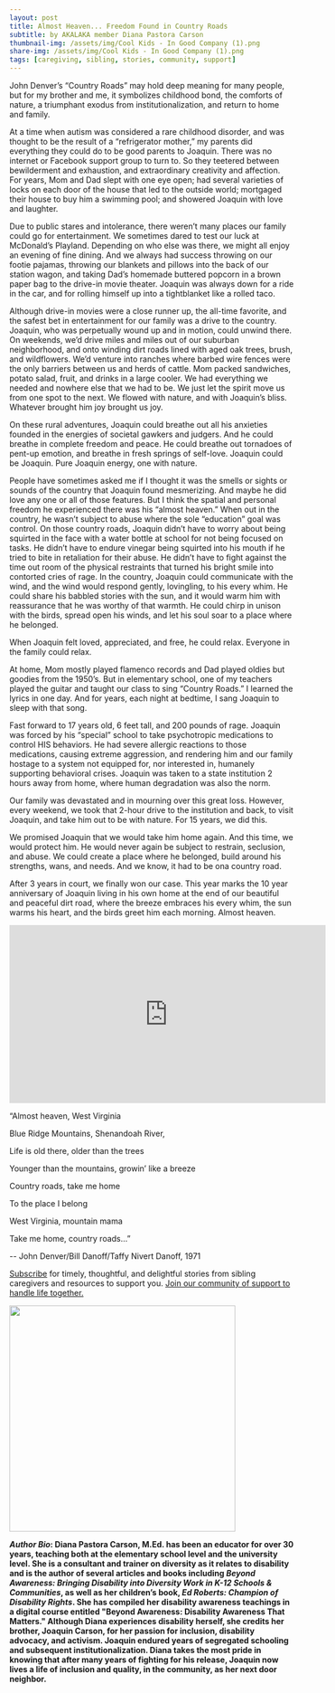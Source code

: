 ```yaml
---
layout: post
title: Almost Heaven... Freedom Found in Country Roads
subtitle: by AKALAKA member Diana Pastora Carson
thumbnail-img: /assets/img/Cool Kids - In Good Company (1).png
share-img: /assets/img/Cool Kids - In Good Company (1).png
tags: [caregiving, sibling, stories, community, support]
---
```

John Denver’s “Country Roads” may hold deep meaning for many people, but for my brother and me, it symbolizes childhood bond, the comforts of nature, a triumphant exodus from institutionalization, and return to home and family.

At a time when autism was considered a rare childhood disorder, and was thought to be the result of a “refrigerator mother,” my parents did everything they could do to be good parents to Joaquin. There was no internet or Facebook support group to turn to. So they teetered between bewilderment and exhaustion, and extraordinary creativity and affection. For years, Mom and Dad slept with one eye open; had several varieties of locks on each door of the house that led to the outside world; mortgaged their house to buy him a swimming pool; and showered Joaquin with love and laughter. 

Due to public stares and intolerance, there weren’t many places our family could go for entertainment. We sometimes dared to test our luck at McDonald’s Playland. Depending on who else was there, we might all enjoy an evening of fine dining. And we always had success throwing on our footie pajamas, throwing our blankets and pillows into the back of our station wagon, and taking Dad’s homemade buttered popcorn in a brown paper bag to the drive-in movie theater. Joaquin was always down for a ride in the car, and for rolling himself up into a tightblanket like a rolled taco. 

Although drive-in movies were a close runner up, the all-time favorite, and the safest bet in entertainment for our family was a drive to the country. Joaquin, who was perpetually wound up and in motion, could unwind there. On weekends, we’d drive miles and miles out of our suburban neighborhood, and onto winding dirt roads lined with aged oak trees, brush, and wildflowers. We’d venture into ranches where barbed wire fences were the only barriers between us and herds of cattle. Mom packed sandwiches, potato salad, fruit, and drinks in a large cooler. We had everything we needed and nowhere else that we had to be. We just let the spirit move us from one spot to the next. We flowed with nature, and with Joaquin’s bliss. Whatever brought him joy brought us joy. 

On these rural adventures, Joaquin could breathe out all his anxieties founded in the energies of societal gawkers and judgers. And he could breathe in complete freedom and peace. He could breathe out tornadoes of pent-up emotion, and breathe in fresh springs of self-love. Joaquin could be Joaquin. Pure Joaquin energy, one with nature. 

People have sometimes asked me if I thought it was the smells or sights or sounds of the country that Joaquin found mesmerizing. And maybe he did love any one or all of those features. But I think the spatial and personal freedom he experienced there was his “almost heaven.” When out in the country, he wasn’t subject to abuse where the sole “education” goal was control. On those country roads, Joaquin didn’t have to worry about being squirted in the face with a water bottle at school for not being focused on tasks. He didn’t have to endure vinegar being squirted into his mouth if he tried to bite in retaliation for their abuse. He didn’t have to fight against the time out room of the physical restraints that turned his bright smile into contorted cries of rage. In the country, Joaquin could communicate with the wind, and the wind would respond gently, lovingling, to his every whim. He could share his babbled stories with the sun, and it would warm him with reassurance that he was worthy of that warmth. He could chirp in unison with the birds, spread open his winds, and let his soul soar to a place where he belonged. 

When Joaquin felt loved, appreciated, and free, he could relax. Everyone in the family could relax. 

At home, Mom mostly played flamenco records and Dad played oldies but goodies from the 1950’s. But in elementary school, one of my teachers played the guitar and taught our class to sing “Country Roads.” I learned the lyrics in one day. And for years, each night at bedtime, I sang Joaquin to sleep with that song.

Fast forward to 17 years old, 6 feet tall, and 200 pounds of rage. Joaquin was forced by his “special” school to take psychotropic medications to control HIS behaviors. He had severe allergic reactions to those medications, causing extreme aggression, and rendering him and our family hostage to a system not equipped for, nor interested in, humanely supporting behavioral crises. Joaquin was taken to a state institution 2 hours away from home, where human degradation was also the norm.

Our family was devastated and in mourning over this great loss. However, every weekend, we took that 2-hour drive to the institution and back, to visit Joaquin, and take him out to be with nature. For 15 years, we did this.

We promised Joaquin that we would take him home again. And this time, we would protect him. He would never again be subject to restrain, seclusion, and abuse. We could create a place where he belonged, build around his strengths, wans, and needs. And we know, it had to be ona  country road.

After 3 years in court, we finally won our case. This year marks the 10 year anniversary of Joaquin living in his own home at the end of our beautiful and peaceful dirt road, where the breeze embraces his every whim, the sun warms his heart, and the birds greet him each morning. Almost heaven. 

<iframe width="560" height="315" src="https://www.youtube.com/embed/wlNlOzWEh44" title="YouTube video player" frameborder="0" allow="accelerometer; autoplay; clipboard-write; encrypted-media; gyroscope; picture-in-picture" allowfullscreen></iframe>

“Almost heaven, West Virginia

Blue Ridge Mountains, Shenandoah River, 

Life is old there, older than the trees

Younger than the mountains, growin’ like a breeze

Country roads, take me home

To the place I belong

West Virginia, mountain mama

Take me home, country roads…”

-- John Denver/Bill Danoff/Taffy Nivert Danoff, 1971 


<a href="javascript:;" onclick="ml_webform_5218820('show')">Subscribe</a> for timely, thoughtful, and delightful stories from sibling caregivers and resources to support you. [Join our community of support to handle life together.](https://www.akalaka.org/join)

<a href = "/join"><img src="https://raw.githubusercontent.com/akalakaco/akalakaco.github.io/master/assets/img/Cool%20Kids%20-%20In%20Good%20Company%20(1).png" width="400"/></a>


***Author Bio*: Diana Pastora Carson, M.Ed. has been an educator for over 30 years, teaching both at the elementary school level and the university level. She is a consultant and trainer on diversity as it relates to disability and is the author of several articles and books including *Beyond Awareness: Bringing Disability into Diversity Work in K-12 Schools & Communities*, as well as her children’s book, *Ed Roberts: Champion of Disability Rights*. She has compiled her disability awareness teachings in a digital course entitled "Beyond Awareness: Disability Awareness That Matters." Although Diana experiences disability herself, she credits her brother, Joaquin Carson, for her passion for inclusion, disability advocacy, and activism. Joaquin endured years of segregated schooling and subsequent institutionalization. Diana takes the most pride in knowing that after many years of fighting for his release, Joaquin now lives a life of inclusion and quality, in the community, as her next door neighbor.**
